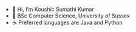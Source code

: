 - 👋 Hi, I’m Koushic Sumathi Kumar
- 🌱 BSc Computer Science, University of Sussex
- ☕ Preferred languages are Java and Python
  

<!---
KoushicSumathiKumar/KoushicSumathiKumar is a ✨ special ✨ repository because its `README.md` (this file) appears on your GitHub profile.
You can click the Preview link to take a look at your changes.
--->
